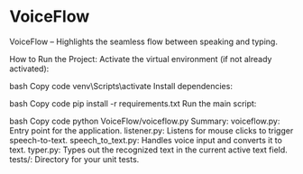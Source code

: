 # VoiceFlow
VoiceFlow – Highlights the seamless flow between speaking and typing.

How to Run the Project:
Activate the virtual environment (if not already activated):

bash
Copy code
venv\Scripts\activate
Install dependencies:

bash
Copy code
pip install -r requirements.txt
Run the main script:

bash
Copy code
python VoiceFlow/voiceflow.py
Summary:
voiceflow.py: Entry point for the application.
listener.py: Listens for mouse clicks to trigger speech-to-text.
speech_to_text.py: Handles voice input and converts it to text.
typer.py: Types out the recognized text in the current active text field.
tests/: Directory for your unit tests.
